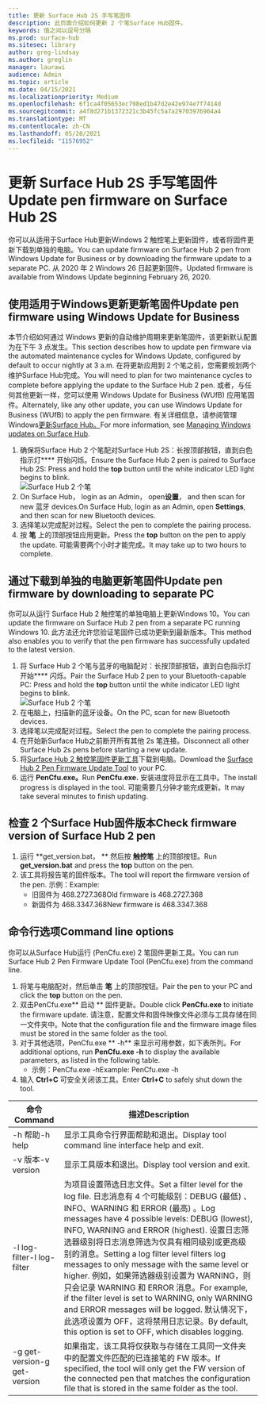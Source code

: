```yaml
---
title: 更新 Surface Hub 2S 手写笔固件
description: 此页面介绍如何更新 2 个笔Surface Hub固件。
keywords: 值之间以逗号分隔
ms.prod: surface-hub
ms.sitesec: library
author: greg-lindsay
ms.author: greglin
manager: laurawi
audience: Admin
ms.topic: article
ms.date: 04/15/2021
ms.localizationpriority: Medium
ms.openlocfilehash: 6f1ca4f05653ec798ed1b47d2e42e974e7f7414d
ms.sourcegitcommit: a4f8d271b1372321c3b45fc5a7a29703976964a4
ms.translationtype: MT
ms.contentlocale: zh-CN
ms.lasthandoff: 05/20/2021
ms.locfileid: "11576952"
---
```

# <a name="update-pen-firmware-on-surface-hub-2s"></a><span data-ttu-id="562da-104">更新 Surface Hub 2S 手写笔固件</span><span class="sxs-lookup"><span data-stu-id="562da-104">Update pen firmware on Surface Hub 2S</span></span>

<span data-ttu-id="562da-105">你可以从适用于Surface Hub更新Windows 2 触控笔上更新固件，或者将固件更新下载到单独的电脑。</span><span class="sxs-lookup"><span data-stu-id="562da-105">You can update firmware on Surface Hub 2 pen from Windows Update for Business or by downloading the firmware update to a separate PC.</span></span> <span data-ttu-id="562da-106">从 2020 年 2 Windows 26 日起更新固件。</span><span class="sxs-lookup"><span data-stu-id="562da-106">Updated firmware is available from Windows Update beginning February 26, 2020.</span></span> 

## <a name="update-pen-firmware-using-windows-update-for-business"></a><span data-ttu-id="562da-107">使用适用于Windows更新更新笔固件</span><span class="sxs-lookup"><span data-stu-id="562da-107">Update pen firmware using Windows Update for Business</span></span>

<span data-ttu-id="562da-108">本节介绍如何通过 Windows 更新的自动维护周期来更新笔固件，该更新默认配置为在下午 3 点发生。</span><span class="sxs-lookup"><span data-stu-id="562da-108">This section describes how to update pen firmware via the automated maintenance cycles for Windows Update, configured by default to occur nightly at 3 a.m.</span></span> <span data-ttu-id="562da-109">在将更新应用到 2 个笔之前，您需要规划两个维护Surface Hub完成。</span><span class="sxs-lookup"><span data-stu-id="562da-109">You will need to plan for two maintenance cycles to complete before applying the update to the Surface Hub 2 pen.</span></span> <span data-ttu-id="562da-110">或者，与任何其他更新一样，您可以使用 Windows Update for Business (WUfB) 应用笔固件。</span><span class="sxs-lookup"><span data-stu-id="562da-110">Alternately, like any other update, you can use Windows Update for Business (WUfB) to apply the pen firmware.</span></span> <span data-ttu-id="562da-111">有关详细信息，请参阅管理Windows[更新Surface Hub。](manage-windows-updates-for-surface-hub.md)</span><span class="sxs-lookup"><span data-stu-id="562da-111">For more information, see [Managing Windows updates on Surface Hub](manage-windows-updates-for-surface-hub.md).</span></span>

1. <span data-ttu-id="562da-112">确保将Surface Hub 2 个笔配对Surface Hub 2S：长按顶部按钮，直到白色指示灯\*\*\*\* 开始闪烁。</span><span class="sxs-lookup"><span data-stu-id="562da-112">Ensure the Surface Hub 2 pen is paired to Surface Hub 2S: Press and hold the **top** button until the white indicator LED light begins to blink.</span></span> <br>
![Surface Hub 2 个笔](images/sh2-pen-1.png) <br>
2. <span data-ttu-id="562da-114">On Surface Hub， login as an Admin， open**设置**， and then scan for new 蓝牙 devices.</span><span class="sxs-lookup"><span data-stu-id="562da-114">On Surface Hub, login as an Admin, open **Settings**, and then scan for new Bluetooth devices.</span></span>
3. <span data-ttu-id="562da-115">选择笔以完成配对过程。</span><span class="sxs-lookup"><span data-stu-id="562da-115">Select the pen to complete the pairing process.</span></span>
4. <span data-ttu-id="562da-116">按 **笔** 上的顶部按钮应用更新。</span><span class="sxs-lookup"><span data-stu-id="562da-116">Press the **top** button on the pen to apply the update.</span></span> <span data-ttu-id="562da-117">可能需要两个小时才能完成。</span><span class="sxs-lookup"><span data-stu-id="562da-117">It may take up to two hours to complete.</span></span>

## <a name="update-pen-firmware-by-downloading-to-separate-pc"></a><span data-ttu-id="562da-118">通过下载到单独的电脑更新笔固件</span><span class="sxs-lookup"><span data-stu-id="562da-118">Update pen firmware by downloading to separate PC</span></span>

<span data-ttu-id="562da-119">你可以从运行 Surface Hub 2 触控笔的单独电脑上更新Windows 10。</span><span class="sxs-lookup"><span data-stu-id="562da-119">You can update the firmware on Surface Hub 2 pen from a separate PC running Windows 10.</span></span> <span data-ttu-id="562da-120">此方法还允许您验证笔固件已成功更新到最新版本。</span><span class="sxs-lookup"><span data-stu-id="562da-120">This method also enables you to verify that the pen firmware has successfully updated to the latest version.</span></span>

1. <span data-ttu-id="562da-121">将 Surface Hub 2 个笔与蓝牙的电脑配对：长按顶部按钮，直到白色指示灯开始\*\*\*\* 闪烁。</span><span class="sxs-lookup"><span data-stu-id="562da-121">Pair the Surface Hub 2 pen to your Bluetooth-capable PC: Press and hold the **top** button until the white indicator LED light begins to blink.</span></span> <br>
![Surface Hub 2 个笔](images/sh2-pen-1.png) <br>
2. <span data-ttu-id="562da-123">在电脑上，扫描新的蓝牙设备。</span><span class="sxs-lookup"><span data-stu-id="562da-123">On the PC, scan for new Bluetooth devices.</span></span>
3. <span data-ttu-id="562da-124">选择笔以完成配对过程。</span><span class="sxs-lookup"><span data-stu-id="562da-124">Select the pen to complete the pairing process.</span></span>
4. <span data-ttu-id="562da-125">在开始新Surface Hub之前断开所有其他 2s 笔连接。</span><span class="sxs-lookup"><span data-stu-id="562da-125">Disconnect all other Surface Hub 2s pens before starting a new update.</span></span>
3. <span data-ttu-id="562da-126">将[Surface Hub 2 触控笔固件更新工具](https://download.microsoft.com/download/8/3/F/83FD5089-D14E-42E3-AF7C-6FC36F80D347/Pen_Firmware_Tool.zip)下载到电脑。</span><span class="sxs-lookup"><span data-stu-id="562da-126">Download the [Surface Hub 2 Pen Firmware Update Tool](https://download.microsoft.com/download/8/3/F/83FD5089-D14E-42E3-AF7C-6FC36F80D347/Pen_Firmware_Tool.zip) to your PC.</span></span>
4. <span data-ttu-id="562da-127">运行 **PenCfu.exe。**</span><span class="sxs-lookup"><span data-stu-id="562da-127">Run **PenCfu.exe.**</span></span> <span data-ttu-id="562da-128">安装进度将显示在工具中。</span><span class="sxs-lookup"><span data-stu-id="562da-128">The install progress is displayed in the tool.</span></span> <span data-ttu-id="562da-129">可能需要几分钟才能完成更新。</span><span class="sxs-lookup"><span data-stu-id="562da-129">It may take several minutes to finish updating.</span></span> 


## <a name="check-firmware-version-of-surface-hub-2-pen"></a><span data-ttu-id="562da-130">检查 2 个Surface Hub固件版本</span><span class="sxs-lookup"><span data-stu-id="562da-130">Check firmware version of Surface Hub 2 pen</span></span>

1. <span data-ttu-id="562da-131">运行 \*\*get_version.bat， \*\* 然后按 **触控笔** 上的顶部按钮。</span><span class="sxs-lookup"><span data-stu-id="562da-131">Run **get_version.bat** and press the **top** button on the pen.</span></span>
2. <span data-ttu-id="562da-132">该工具将报告笔的固件版本。</span><span class="sxs-lookup"><span data-stu-id="562da-132">The tool will report the firmware version of the pen.</span></span> <span data-ttu-id="562da-133">示例：</span><span class="sxs-lookup"><span data-stu-id="562da-133">Example:</span></span>
    - <span data-ttu-id="562da-134">旧固件为 468.2727.368</span><span class="sxs-lookup"><span data-stu-id="562da-134">Old firmware is 468.2727.368</span></span>
    - <span data-ttu-id="562da-135">新固件为 468.3347.368</span><span class="sxs-lookup"><span data-stu-id="562da-135">New firmware is 468.3347.368</span></span>

## <a name="command-line-options"></a><span data-ttu-id="562da-136">命令行选项</span><span class="sxs-lookup"><span data-stu-id="562da-136">Command line options</span></span>

<span data-ttu-id="562da-137">你可以从Surface Hub运行 (PenCfu.exe) 2 笔固件更新工具。</span><span class="sxs-lookup"><span data-stu-id="562da-137">You can run Surface Hub 2 Pen Firmware Update Tool (PenCfu.exe) from the command line.</span></span>

1. <span data-ttu-id="562da-138">将笔与电脑配对，然后单击 **笔** 上的顶部按钮。</span><span class="sxs-lookup"><span data-stu-id="562da-138">Pair the pen to your PC and click the **top** button on the pen.</span></span>
2. <span data-ttu-id="562da-139">双击PenCfu.exe\*\* 启动 \*\* 固件更新。</span><span class="sxs-lookup"><span data-stu-id="562da-139">Double click **PenCfu.exe** to initiate the firmware update.</span></span> <span data-ttu-id="562da-140">请注意，配置文件和固件映像文件必须与工具存储在同一文件夹中。</span><span class="sxs-lookup"><span data-stu-id="562da-140">Note that the configuration file and the firmware image files must be stored in the same folder as the tool.</span></span>
3. <span data-ttu-id="562da-141">对于其他选项，PenCfu.exe \*\* -h\*\* 来显示可用参数，如下表所列。</span><span class="sxs-lookup"><span data-stu-id="562da-141">For additional options, run **PenCfu.exe -h** to display the available parameters, as listed in the following table.</span></span>  
    - <span data-ttu-id="562da-142">示例：PenCfu.exe -h</span><span class="sxs-lookup"><span data-stu-id="562da-142">Example: PenCfu.exe -h</span></span>
4. <span data-ttu-id="562da-143">输入 **Ctrl+C** 可安全关闭该工具。</span><span class="sxs-lookup"><span data-stu-id="562da-143">Enter **Ctrl+C** to safely shut down the tool.</span></span>

 

| **<span data-ttu-id="562da-144">命令</span><span class="sxs-lookup"><span data-stu-id="562da-144">Command</span></span>**    | **<span data-ttu-id="562da-145">描述</span><span class="sxs-lookup"><span data-stu-id="562da-145">Description</span></span>**                                                                                                                                                                                                                                                                                                                                                                                |
| -------------- | ---------------------------------------------------------------------------------------------------------------------------------------------------------------------------------------------------------------------------------------------------------------------------------------------------------------------------------------------------------------------------------------------- |
| <span data-ttu-id="562da-146">-h 帮助</span><span class="sxs-lookup"><span data-stu-id="562da-146">-h help</span></span>        | <span data-ttu-id="562da-147">显示工具命令行界面帮助和退出。</span><span class="sxs-lookup"><span data-stu-id="562da-147">Display tool command line interface help and exit.</span></span>                                                                                                                                                                                                                                                                                                                                             |
| <span data-ttu-id="562da-148">-v 版本</span><span class="sxs-lookup"><span data-stu-id="562da-148">-v version</span></span>     | <span data-ttu-id="562da-149">显示工具版本和退出。</span><span class="sxs-lookup"><span data-stu-id="562da-149">Display tool version and exit.</span></span>                                                                                                                                                                                                                                                                                                                                                                 |
| <span data-ttu-id="562da-150">-l log-filter</span><span class="sxs-lookup"><span data-stu-id="562da-150">-l log-filter</span></span>  | <span data-ttu-id="562da-151">为项目设置筛选日志文件。</span><span class="sxs-lookup"><span data-stu-id="562da-151">Set a filter level for the log file.</span></span> <span data-ttu-id="562da-152">日志消息有 4 个可能级别：DEBUG (最低) 、INFO、WARNING 和 ERROR (最高) 。</span><span class="sxs-lookup"><span data-stu-id="562da-152">Log messages have 4 possible levels: DEBUG (lowest), INFO, WARNING and ERROR (highest).</span></span> <span data-ttu-id="562da-153">设置日志筛选器级别将日志消息筛选为仅具有相同级别或更高级别的消息。</span><span class="sxs-lookup"><span data-stu-id="562da-153">Setting a log filter level filters log messages to only message with the same level or higher.</span></span> <span data-ttu-id="562da-154">例如，如果筛选器级别设置为 WARNING，则只会记录 WARNING 和 ERROR 消息。</span><span class="sxs-lookup"><span data-stu-id="562da-154">For example, if the filter level is set to WARNING, only WARNING and ERROR messages will be logged.</span></span> <span data-ttu-id="562da-155">默认情况下，此选项设置为 OFF，这将禁用日志记录。</span><span class="sxs-lookup"><span data-stu-id="562da-155">By default, this option is set to OFF, which disables logging.</span></span> |
| <span data-ttu-id="562da-156">-g get-version</span><span class="sxs-lookup"><span data-stu-id="562da-156">-g get-version</span></span> | <span data-ttu-id="562da-157">如果指定，该工具将仅获取与存储在工具同一文件夹中的配置文件匹配的已连接笔的 FW 版本。</span><span class="sxs-lookup"><span data-stu-id="562da-157">If specified, the tool will only get the FW version of the connected pen that matches the configuration file that is stored in the same folder as the tool.</span></span>                                                                                                                                                                                                                                    
